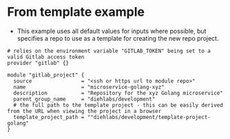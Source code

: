 # From template example
* This example uses all default values for inputs where possible, but specifies a repo to use as a template for creating the new repo project.
```hcl
# relies on the environment variable "GITLAB_TOKEN" being set to a valid Gitlab access token
provider "gitlab" {}

module "gitlab_project" {
  source                = "<ssh or https url to module repo>"
  name                  = "microservice-golang-xyz"
  description           = "Repository for the xyz Golang microservice"
  parent_group_name     = "diehlabs/development"
  # the full path to the template project - this can be easily derived from the URL when viewing the project in a browser
  template_project_path = ""diehlabs/development/template-project-golang"
}
```